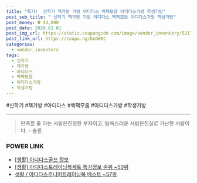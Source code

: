 ```yaml
--- 
title: "특가!  신학기 책가방 가방 아디다스 백팩모음 아디다스가방 학생가방" 
post_sub_title: " 신학기 책가방 가방 아디다스 백팩모음 아디다스가방 학생가방" 
post_money: ₩ 44,000 
post_date: 2020.02.01 
post_img_url: https://static.coupangcdn.com/image/vendor_inventory/5217/6ebe23ffa6f70d6743231e20e5088fc864dbccac1bc172674ce34ec66fa3.jpg 
post_link_url: https://coupa.ng/bnOW0C 
categories: 
  - vendor_inventory 
tags: 
  - 신학기 
  - 책가방 
  - 아디다스 
  - 백팩모음 
  - 아디다스가방 
  - 학생가방 
--- 
```

  #신학기 #책가방 #아디다스 #백팩모음 #아디다스가방 #학생가방 
<hr> 

> 만족할 줄 아는 사람은진정한 부자이고, 탐욕스러운 사람은진실로 가난한 사람이다. – 솔론 


### POWER LINK

* <a href="https://blog.naver.com/fash111/221768666445" target="_blank"> [생활] 아디다스골프 정보 </a>
* <a href="https://blog.naver.com/sakai111/221776808256" target="_blank"> [생활] 아디다스트레이닝복세트 특가정보 순위 ~50위</a>
* <a href="https://blog.naver.com/santokki14/221783744035" target="_blank">생활 / 아디다스주니어트레이닝복 베스트 ~57위</a>

